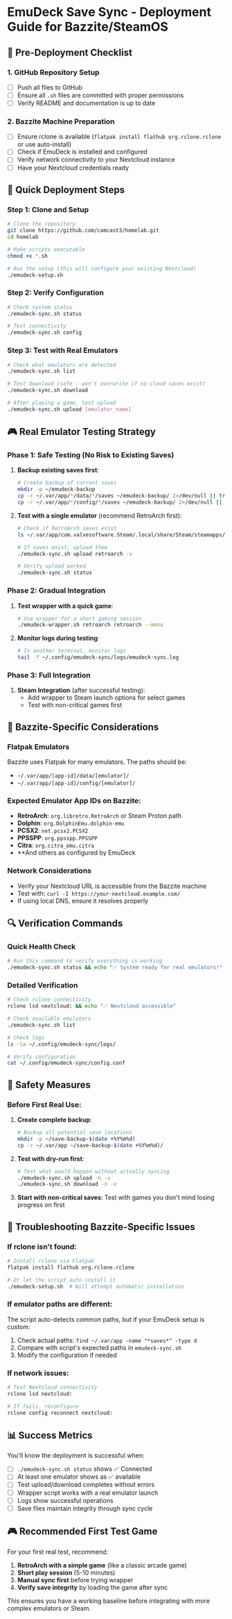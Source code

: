 # EmuDeck Save Sync - Deployment Guide for Bazzite/SteamOS

## 🎯 Pre-Deployment Checklist

### 1. GitHub Repository Setup
- [ ] Push all files to GitHub
- [ ] Ensure all `.sh` files are committed with proper permissions
- [ ] Verify README and documentation is up to date

### 2. Bazzite Machine Preparation
- [ ] Ensure rclone is available (`flatpak install flathub org.rclone.rclone` or use auto-install)
- [ ] Check if EmuDeck is installed and configured
- [ ] Verify network connectivity to your Nextcloud instance
- [ ] Have your Nextcloud credentials ready

## 🔧 Quick Deployment Steps

### Step 1: Clone and Setup
```bash
# Clone the repository
git clone https://github.com/camcast3/homelab.git
cd homelab

# Make scripts executable
chmod +x *.sh

# Run the setup (this will configure your existing Nextcloud)
./emudeck-setup.sh
```

### Step 2: Verify Configuration
```bash
# Check system status
./emudeck-sync.sh status

# Test connectivity
./emudeck-sync.sh config
```

### Step 3: Test with Real Emulators
```bash
# Check what emulators are detected
./emudeck-sync.sh list

# Test download (safe - won't overwrite if no cloud saves exist)
./emudeck-sync.sh download

# After playing a game, test upload
./emudeck-sync.sh upload [emulator_name]
```

## 🎮 Real Emulator Testing Strategy

### Phase 1: Safe Testing (No Risk to Existing Saves)
1. **Backup existing saves first**:
   ```bash
   # Create backup of current saves
   mkdir -p ~/emudeck-backup
   cp -r ~/.var/app/*/data/*/saves ~/emudeck-backup/ 2>/dev/null || true
   cp -r ~/.var/app/*/config/*/saves ~/emudeck-backup/ 2>/dev/null || true
   ```

2. **Test with a single emulator** (recommend RetroArch first):
   ```bash
   # Check if RetroArch saves exist
   ls ~/.var/app/com.valvesoftware.Steam/.local/share/Steam/steamapps/compatdata/1118310/pfx/drive_c/users/steamuser/AppData/Roaming/RetroArch/saves/

   # If saves exist, upload them
   ./emudeck-sync.sh upload retroarch -v

   # Verify upload worked
   ./emudeck-sync.sh status
   ```

### Phase 2: Gradual Integration
1. **Test wrapper with a quick game**:
   ```bash
   # Use wrapper for a short gaming session
   ./emudeck-wrapper.sh retroarch retroarch --menu
   ```

2. **Monitor logs during testing**:
   ```bash
   # In another terminal, monitor logs
   tail -f ~/.config/emudeck-sync/logs/emudeck-sync.log
   ```

### Phase 3: Full Integration
1. **Steam Integration** (after successful testing):
   - Add wrapper to Steam launch options for select games
   - Test with non-critical games first

## 🐛 Bazzite-Specific Considerations

### Flatpak Emulators
Bazzite uses Flatpak for many emulators. The paths should be:
- `~/.var/app/[app-id]/data/[emulator]/`
- `~/.var/app/[app-id]/config/[emulator]/`

### Expected Emulator App IDs on Bazzite:
- **RetroArch**: `org.libretro.RetroArch` or Steam Proton path
- **Dolphin**: `org.DolphinEmu.dolphin-emu`
- **PCSX2**: `net.pcsx2.PCSX2`
- **PPSSPP**: `org.ppsspp.PPSSPP`
- **Citra**: `org.citra_emu.citra`
- **And others as configured by EmuDeck

### Network Considerations
- Verify your Nextcloud URL is accessible from the Bazzite machine
- Test with: `curl -I https://your-nextcloud.example.com/`
- If using local DNS, ensure it resolves properly

## 🔍 Verification Commands

### Quick Health Check
```bash
# Run this command to verify everything is working
./emudeck-sync.sh status && echo "✅ System ready for real emulators!"
```

### Detailed Verification
```bash
# Check rclone connectivity
rclone lsd nextcloud: && echo "✅ Nextcloud accessible"

# Check available emulators
./emudeck-sync.sh list

# Check logs
ls -la ~/.config/emudeck-sync/logs/

# Verify configuration
cat ~/.config/emudeck-sync/config.conf
```

## 🚨 Safety Measures

### Before First Real Use:
1. **Create complete backup**:
   ```bash
   # Backup all potential save locations
   mkdir -p ~/save-backup-$(date +%Y%m%d)
   cp -r ~/.var/app ~/save-backup-$(date +%Y%m%d)/
   ```

2. **Test with dry-run first**:
   ```bash
   # Test what would happen without actually syncing
   ./emudeck-sync.sh upload -n -v
   ./emudeck-sync.sh download -n -v
   ```

3. **Start with non-critical saves**: Test with games you don't mind losing progress on first

## 🔧 Troubleshooting Bazzite-Specific Issues

### If rclone isn't found:
```bash
# Install rclone via Flatpak
flatpak install flathub org.rclone.rclone

# Or let the script auto-install it
./emudeck-setup.sh  # Will attempt automatic installation
```

### If emulator paths are different:
The script auto-detects common paths, but if your EmuDeck setup is custom:
1. Check actual paths: `find ~/.var/app -name "*saves*" -type d`
2. Compare with script's expected paths in `emudeck-sync.sh`
3. Modify the configuration if needed

### If network issues:
```bash
# Test Nextcloud connectivity
rclone lsd nextcloud:

# If fails, reconfigure
rclone config reconnect nextcloud:
```

## 📊 Success Metrics

You'll know the deployment is successful when:
- [ ] `./emudeck-sync.sh status` shows ✅ Connected
- [ ] At least one emulator shows as ✅ available
- [ ] Test upload/download completes without errors
- [ ] Wrapper script works with a real emulator launch
- [ ] Logs show successful operations
- [ ] Save files maintain integrity through sync cycle

## 🎮 Recommended First Test Game

For your first real test, recommend:
1. **RetroArch with a simple game** (like a classic arcade game)
2. **Short play session** (5-10 minutes)
3. **Manual sync first** before trying wrapper
4. **Verify save integrity** by loading the game after sync

This ensures you have a working baseline before integrating with more complex emulators or Steam.
